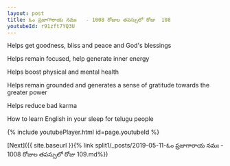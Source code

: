 ```yaml
---
layout: post
title: ఓం ప్రజాగారాయ నమః   - 1008 రోజుల తపస్సులో రోజు  108
youtubeId: r91zft7YQ3U
---
```

 
 
Helps get goodness, bliss and peace and God's blessings
 
Helps remain focused, help generate inner energy 
 
Helps boost physical and mental health 
 
Helps remain grounded and generates a sense of gratitude towards the greater power 
 
Helps reduce bad karma
 
How to learn English in your sleep for telugu people
 
 
 
 


{% include youtubePlayer.html id=page.youtubeId %}
 
[Next]({{ site.baseurl }}{% link split1/_posts/2019-05-11-ఓం ప్రజాగారాయ నమః   - 1008 రోజుల తపస్సులో రోజు  109.md%})
 
